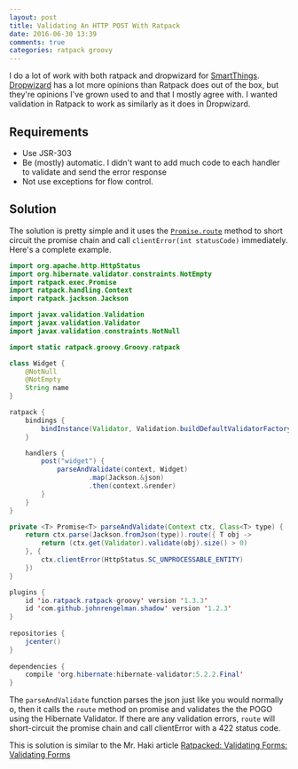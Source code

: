 ```yaml
---
layout: post
title: Validating An HTTP POST With Ratpack
date: 2016-06-30 13:39
comments: true
categories: ratpack groovy
---
```


I do a lot of work with both ratpack and dropwizard for [SmartThings](https://www.smartthings.com). [Dropwizard](https://www.dropwizard.io/) has a lot more opinions than Ratpack does out of the box, but they're opinions I've grown used to and that I mostly agree with. I wanted validation in Ratpack to work as similarly as it does in Dropwizard.

## Requirements

* Use JSR-303 
* Be (mostly) automatic. I didn't want to add much code to each handler to validate and send the error response
* Not use exceptions for flow control. 

## Solution

The solution is pretty simple and it uses the [`Promise.route`](https://ratpack.io/manual/current/api/ratpack/exec/Promise.html#route-ratpack.func.Predicate-ratpack.func.Action-) method to short circuit the promise chain and call `clientError(int statusCode)` immediately. Here's a complete example.

```java
import org.apache.http.HttpStatus
import org.hibernate.validator.constraints.NotEmpty
import ratpack.exec.Promise
import ratpack.handling.Context
import ratpack.jackson.Jackson

import javax.validation.Validation
import javax.validation.Validator
import javax.validation.constraints.NotNull

import static ratpack.groovy.Groovy.ratpack

class Widget {
	@NotNull
	@NotEmpty
	String name
}

ratpack {
	bindings {
		bindInstance(Validator, Validation.buildDefaultValidatorFactory().validator)
	}

	handlers {
		post("widget") {
			parseAndValidate(context, Widget)
					.map(Jackson.&json)
					.then(context.&render)
		}
	}
}

private <T> Promise<T> parseAndValidate(Context ctx, Class<T> type) {
	return ctx.parse(Jackson.fromJson(type)).route({ T obj ->
		return (ctx.get(Validator).validate(obj).size() > 0)
	}, {
		ctx.clientError(HttpStatus.SC_UNPROCESSABLE_ENTITY)
	})
}
```

```java
plugins {
    id 'io.ratpack.ratpack-groovy' version '1.3.3'
    id 'com.github.johnrengelman.shadow' version '1.2.3'
}
 
repositories {
    jcenter()
}
 
dependencies {
    compile 'org.hibernate:hibernate-validator:5.2.2.Final'
}
```


The ```parseAndValidate``` function parses the json just like you would normally o, then it calls the `route` method on promise and validates the the POGO using the Hibernate Validator. If there are any validation errors, `route` will short-circuit the promise chain and call clientError with a 422 status code. 

This is solution is similar to the Mr. Haki article [Ratpacked: Validating Forms: Validating Forms](https://mrhaki.blogspot.com/2015/11/ratpack-validating-forms.html)